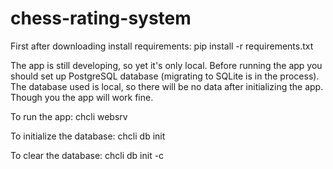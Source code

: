 # chess-rating-system

First after downloading install requirements:
pip install -r requirements.txt

The app is still developing, so yet it's only local. 
Before running the app you should set up PostgreSQL database (migrating to SQLite is in the process).
The database used is local, so there will be no data after initializing the app. Though you the app will work fine.

To run the app:
chcli websrv

To initialize the database:
chcli db init

To clear the database:
chcli db init -c
